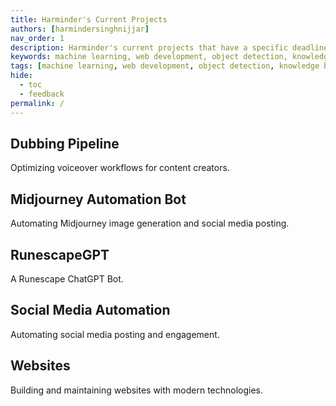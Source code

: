 ```yaml
---
title: Harminder's Current Projects
authors: [harmindersinghnijjar]
nav_order: 1
description: Harminder's current projects that have a specific deadline or project associated with them.
keywords: machine learning, web development, object detection, knowledge base
tags: [machine learning, web development, object detection, knowledge base]
hide:
  - toc
  - feedback
permalink: /
---
```


<!DOCTYPE html>
<html lang="en">
<head>
  <!-- Google icons -->
  <link href="https://fonts.googleapis.com/icon?family=Material+Icons" rel="stylesheet">

  <!-- Tailwind CSS -->
  <link href="https://unpkg.com/tailwindcss@latest/dist/tailwind.min.css" rel="stylesheet">

  <!-- Favicon -->
  <link rel="shortcut icon" href="https://www.mkdocs.org/favicon.ico" type="image/x-icon">

  <!-- ApexCharts library -->
  <script src="https://cdn.jsdelivr.net/npm/apexcharts@latest/dist/apexcharts.min.js"></script>

  <!-- Custom styles -->
  <link rel="stylesheet" href="css/custom.css">

  <meta name="viewport" content="width=device-width, initial-scale=1.0">
</head>
<body>
  <div class="flex flex-wrap -mx-4">
    <!-- Each Row with a Project Card -->
    <!-- Row 1: Dubbing Pipeline -->
    <div class="w-full px-4 mb-4">
      <div class="rounded-lg shadow-2xl hover:shadow-xl hover:-translate-y-1 transform transition bg-teal-100 p-8 text-center">
        <h2 class="text-xl font-bold mb-4 text-teal-900">Dubbing Pipeline</h2>
        <p class="text-teal-700 mb-4">
          Optimizing voiceover workflows for content creators.
        </p>
      </div>
    </div>
    <!-- Row 2: Midjourney Automation Bot -->
    <div class="w-full px-4 mb-4">
      <div class="rounded-lg shadow-2xl hover:shadow-xl hover:-translate-y-1 transform transition bg-teal-100 p-8 text-center">
        <h2 class="text-xl font-bold mb-4 text-teal-900">Midjourney Automation Bot</h2>
        <p class="text-teal-700 mb-4">
          Automating Midjourney image generation and social media posting.
        </p>
      </div>
    </div>
    <!-- Row 3: RunescapeGPT -->
    <div class="w-full px-4 mb-4">
      <div class="rounded-lg shadow-2xl hover:shadow-xl hover:-translate-y-1 transform transition bg-teal-100 p-8 text-center">
        <h2 class="text-xl font-bold mb-4 text-teal-900">RunescapeGPT</h2>
        <p class="text-teal-700 mb-4">
          A Runescape ChatGPT Bot.
        </p>
      </div>
    </div>
    <!-- Row 4: Social Media Automation -->
    <div class="w-full px-4 mb-4">
      <div class="rounded-lg shadow-2xl hover:shadow-xl hover:-translate-y-1 transform transition bg-teal-100 p-8 text-center">
        <h2 class="text-xl font-bold mb-4 text-teal-900">Social Media Automation</h2>
        <p class="text-teal-700 mb-4">
          Automating social media posting and engagement.
        </p>
      </div>
    </div>
    <!-- Row 5: Websites -->
    <div class="w-full px-4 mb-4">
      <div class="rounded-lg shadow-2xl hover:shadow-xl hover:-translate-y-1 transform transition bg-teal-100 p-8 text-center">
        <h2 class="text-xl font-bold mb-4 text-teal-900">Websites</h2>
        <p class="text-teal-700 mb-4">
          Building and maintaining websites with modern technologies.
        </p>
      </div>
    </div>
  </div> <!-- End of .flex .flex-wrap -->
</body>
</html>
